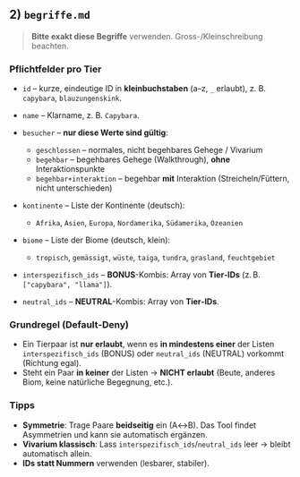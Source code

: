 ## 2) `begriffe.md`

> **Bitte exakt diese Begriffe** verwenden. Gross-/Kleinschreibung beachten.

### Pflichtfelder pro Tier

* `id` – kurze, eindeutige ID in **kleinbuchstaben** (a–z, `_` erlaubt), z. B. `capybara`, `blauzungenskink`.
* `name` – Klarname, z. B. `Capybara`.
* `besucher` – **nur diese Werte sind gültig**:

  * `geschlossen` – normales, nicht begehbares Gehege / Vivarium
  * `begehbar` – begehbares Gehege (Walkthrough), **ohne** Interaktionspunkte
  * `begehbar+interaktion` – begehbar **mit** Interaktion (Streicheln/Füttern, nicht unterschieden)
* `kontinente` – Liste der Kontinente (deutsch):

  * `Afrika`, `Asien`, `Europa`, `Nordamerika`, `Südamerika`, `Ozeanien`
* `biome` – Liste der Biome (deutsch, klein):

  * `tropisch`, `gemässigt`, `wüste`, `taiga`, `tundra`, `grasland`, `feuchtgebiet`
* `interspezifisch_ids` – **BONUS**-Kombis: Array von **Tier‑IDs** (z. B. `["capybara", "llama"]`).
* `neutral_ids` – **NEUTRAL**-Kombis: Array von **Tier‑IDs**.

### Grundregel (Default‑Deny)

* Ein Tierpaar ist **nur erlaubt**, wenn es **in mindestens einer** der Listen `interspezifisch_ids` (BONUS) oder `neutral_ids` (NEUTRAL) vorkommt (Richtung egal).
* Steht ein Paar **in keiner** der Listen → **NICHT erlaubt** (Beute, anderes Biom, keine natürliche Begegnung, etc.).

### Tipps

* **Symmetrie**: Trage Paare **beidseitig** ein (A↔B). Das Tool findet Asymmetrien und kann sie automatisch ergänzen.
* **Vivarium klassisch**: Lass `interspezifisch_ids`/`neutral_ids` leer → bleibt automatisch allein.
* **IDs statt Nummern** verwenden (lesbarer, stabiler).
